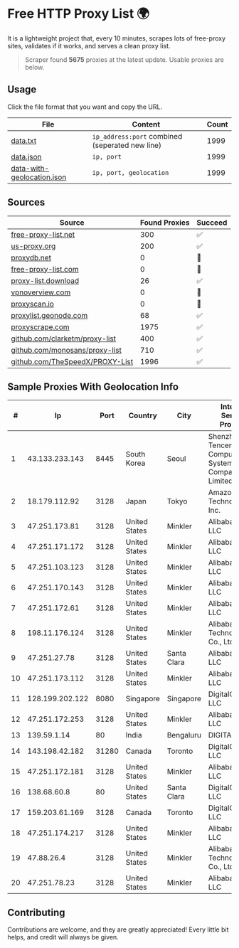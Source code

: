 
# Free HTTP Proxy List 🌍

It is a lightweight project that, every 10 minutes, scrapes lots of free-proxy sites, validates if it works, and serves a clean proxy list.


> Scraper found **5675** proxies at the latest update. Usable proxies are below.

## Usage

Click the file format that you want and copy the URL.


|File|Content|Count|
|----|-------|-----|
|[data.txt](https://raw.githubusercontent.com/themiralay/Proxy-List-World/master/data.txt)|`ip_address:port` combined (seperated new line)|1999|
|[data.json](https://raw.githubusercontent.com/themiralay/Proxy-List-World/master/data.json)|`ip, port`|1999|
|[data-with-geolocation.json](https://raw.githubusercontent.com/themiralay/Proxy-List-World/master/data-with-geolocation.json)|`ip, port, geolocation`|1999|

## Sources

|Source|Found Proxies|Succeed|
|------|-------------|-------|
|[free-proxy-list.net](https://free-proxy-list.net)|300|✅|
|[us-proxy.org](https://www.us-proxy.org)|200|✅|
|[proxydb.net](http://proxydb.net)|0|🚫|
|[free-proxy-list.com](https://free-proxy-list.com/?page=&port=&type%5B%5D=http&type%5B%5D=https&up_time=0&search=Search)|0|🚫|
|[proxy-list.download](https://www.proxy-list.download/HTTP)|26|✅|
|[vpnoverview.com](https://vpnoverview.com/privacy/anonymous-browsing/free-proxy-servers)|0|🚫|
|[proxyscan.io](https://www.proxyscan.io)|0|🚫|
|[proxylist.geonode.com](https://proxylist.geonode.com/api/proxy-list?limit=300&page=1&sort_by=lastChecked&sort_type=desc&protocols=http,https)|68|✅|
|[proxyscrape.com](https://api.proxyscrape.com/v2/?request=displayproxies&protocol=http&timeout=10000&country=all&ssl=all&anonymity=all)|1975|✅|
|[github.com/clarketm/proxy-list](https://raw.githubusercontent.com/clarketm/proxy-list/master/proxy-list-raw.txt)|400|✅|
|[github.com/monosans/proxy-list](https://raw.githubusercontent.com/monosans/proxy-list/main/proxies/http.txt)|710|✅|
|[github.com/TheSpeedX/PROXY-List](https://raw.githubusercontent.com/TheSpeedX/PROXY-List/master/http.txt)|1996|✅|


## Sample Proxies With Geolocation Info

|#|Ip|Port|Country|City|Internet Service Provider|
|-|--|----|-------|----|-------------------------|
|1|43.133.233.143|8445|South Korea|Seoul|Shenzhen Tencent Computer Systems Company Limited|
|2|18.179.112.92|3128|Japan|Tokyo|Amazon Technologies Inc.|
|3|47.251.173.81|3128|United States|Minkler|Alibaba Cloud LLC|
|4|47.251.171.172|3128|United States|Minkler|Alibaba Cloud LLC|
|5|47.251.103.123|3128|United States|Minkler|Alibaba Cloud LLC|
|6|47.251.170.143|3128|United States|Minkler|Alibaba Cloud LLC|
|7|47.251.172.61|3128|United States|Minkler|Alibaba Cloud LLC|
|8|198.11.176.124|3128|United States|Minkler|Alibaba (US) Technology Co., Ltd.|
|9|47.251.27.78|3128|United States|Santa Clara|Alibaba Cloud LLC|
|10|47.251.173.112|3128|United States|Minkler|Alibaba Cloud LLC|
|11|128.199.202.122|8080|Singapore|Singapore|DigitalOcean, LLC|
|12|47.251.172.253|3128|United States|Minkler|Alibaba Cloud LLC|
|13|139.59.1.14|80|India|Bengaluru|DIGITALOCEAN|
|14|143.198.42.182|31280|Canada|Toronto|DigitalOcean, LLC|
|15|47.251.172.181|3128|United States|Minkler|Alibaba Cloud LLC|
|16|138.68.60.8|80|United States|Santa Clara|DigitalOcean, LLC|
|17|159.203.61.169|3128|Canada|Toronto|DigitalOcean, LLC|
|18|47.251.174.217|3128|United States|Minkler|Alibaba Cloud LLC|
|19|47.88.26.4|3128|United States|Minkler|Alibaba (US) Technology Co., Ltd.|
|20|47.251.78.23|3128|United States|Minkler|Alibaba Cloud LLC|



## Contributing

Contributions are welcome, and they are greatly appreciated! Every
little bit helps, and credit will always be given.

